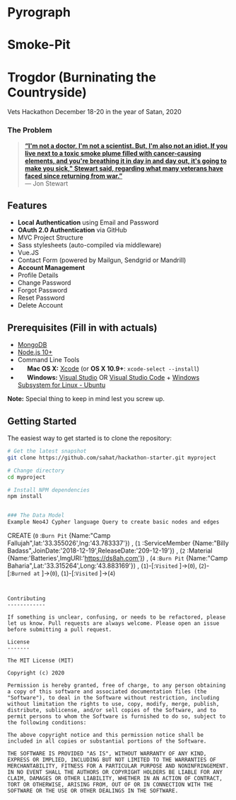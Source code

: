 # Pyrograph
# Smoke-Pit
# Trogdor (Burninating the Countryside)

Vets Hackathon December 18-20 in the year of Satan, 2020


### The Problem

> [**“I'm not a doctor, I'm not a scientist. But, I'm also not an idiot. If you live next to a toxic smoke plume filled with cancer-causing elements, and you're breathing it in day in and day out, it's going to make you sick," Stewart said, regarding what many veterans have faced since returning from war.”**](https://www.npr.org/2020/09/16/913376758/jon-stewart-uses-his-celebrity-to-bring-attention-to-vets-exposed-to-burn-pits)<br>
> — Jon Stewart

Features
--------

- **Local Authentication** using Email and Password
- **OAuth 2.0 Authentication** via GitHub
- MVC Project Structure
- Sass stylesheets (auto-compiled via middleware)
- Vue.JS
- Contact Form (powered by Mailgun, Sendgrid or Mandrill)
- **Account Management**
 - Profile Details
 - Change Password
 - Forgot Password
 - Reset Password
 - Delete Account


Prerequisites (Fill in with actuals)
-------------

- [MongoDB](https://www.mongodb.com/download-center/community)
- [Node.js 10+](http://nodejs.org)
- Command Line Tools
 - <img src="http://deluge-torrent.org/images/apple-logo.gif" height="17">&nbsp;**Mac OS X:** [Xcode](https://itunes.apple.com/us/app/xcode/id497799835?mt=12) (or **OS X 10.9+**: `xcode-select --install`)
 - <img src="http://dc942d419843af05523b-ff74ae13537a01be6cfec5927837dcfe.r14.cf1.rackcdn.com/wp-content/uploads/windows-8-50x50.jpg" height="17">&nbsp;**Windows:** [Visual Studio](https://www.visualstudio.com/products/visual-studio-community-vs) OR [Visual Studio Code](https://code.visualstudio.com) + [Windows Subsystem for Linux - Ubuntu](https://docs.microsoft.com/en-us/windows/wsl/install-win10)

**Note:** Special thing to keep in mind lest you screw up.


Getting Started
---------------

The easiest way to get started is to clone the repository:

```bash
# Get the latest snapshot
git clone https://github.com/sahat/hackathon-starter.git myproject

# Change directory
cd myproject

# Install NPM dependencies
npm install


### The Data Model
Example Neo4J Cypher language Query to create basic nodes and edges

```
CREATE
  (`0` :`Burn Pit` {Name:"Camp Fallujah",lat:'33.355026',lng:'43.783337'}) ,
  (`1` :ServiceMember {Name:"Billy Badass",JoinDate:'2018-12-19',ReleaseDate:'209-12-19'}) ,
  (`2` :Material {Name:'Batteries',ImgURI:'https://ds8ah.com'}) ,
  (`4` :`Burn Pit` {Name:"Camp Baharia",Lat:'33.315264',Long:'43.883169'}) ,
  (`1`)-[:`Visited` ]->(`0`),
  (`2`)-[:``Burned at`` ]->(`0`),
  (`1`)-[:`Visited` ]->(`4`)
```


Contributing
------------

If something is unclear, confusing, or needs to be refactored, please let us know. Pull requests are always welcome. Please open an issue before submitting a pull request.

License
-------

The MIT License (MIT)

Copyright (c) 2020

Permission is hereby granted, free of charge, to any person obtaining a copy of this software and associated documentation files (the "Software"), to deal in the Software without restriction, including without limitation the rights to use, copy, modify, merge, publish, distribute, sublicense, and/or sell copies of the Software, and to permit persons to whom the Software is furnished to do so, subject to the following conditions:

The above copyright notice and this permission notice shall be included in all copies or substantial portions of the Software.

THE SOFTWARE IS PROVIDED "AS IS", WITHOUT WARRANTY OF ANY KIND, EXPRESS OR IMPLIED, INCLUDING BUT NOT LIMITED TO THE WARRANTIES OF MERCHANTABILITY, FITNESS FOR A PARTICULAR PURPOSE AND NONINFRINGEMENT. IN NO EVENT SHALL THE AUTHORS OR COPYRIGHT HOLDERS BE LIABLE FOR ANY CLAIM, DAMAGES OR OTHER LIABILITY, WHETHER IN AN ACTION OF CONTRACT, TORT OR OTHERWISE, ARISING FROM, OUT OF OR IN CONNECTION WITH THE SOFTWARE OR THE USE OR OTHER DEALINGS IN THE SOFTWARE.
